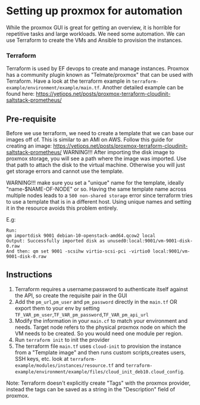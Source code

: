# Setting up proxmox for automation
While the proxmox GUI is great for getting an overview, it is horrible for repetitive tasks and large workloads. We need
some automation. We can use Terraform to create the VMs and Ansible to provision the instances.

### Terraform

Terraform is used by EF devops to create and manage instances. Proxmox has a community plugin known as "Telmate/proxmox"
that can be used with Terraform. Have a look at the terraform example in `terraform-example/environment/example/main.tf`.
Another detailed example can be found here: https://yetiops.net/posts/proxmox-terraform-cloudinit-saltstack-prometheus/


## Pre-requisite
Before we use terraform, we need to create a template that we can base our images off of. This is similar to an
AMI on AWS. Follow this guide for creating an image: https://yetiops.net/posts/proxmox-terraform-cloudinit-saltstack-prometheus/
WARNING!!! After importing the disk image to proxmox storage, you will see a path where the image was imported. Use that
path to attach the disk to the virtual machine. Otherwise you will just get storage errors and cannot use the template.

WARNING!!! make sure you set a "unique" name for the template, ideally "name-$NAME-OF-NODE" or so. Having the same template
name across multiple nodes leads to a `500 non-shared storage` error since terraform tries to use a template
that is in a different host. Using unique names and setting it in the resource avoids this problem entirely.

E.g:
```
Run:
qm importdisk 9001 debian-10-openstack-amd64.qcow2 local
Output: Successfully imported disk as unused0:local:9001/vm-9001-disk-0.raw
And then: qm set 9001 -scsihw virtio-scsi-pci -virtio0 local:9001/vm-9001-disk-0.raw
```

## Instructions
1. Terraform requires a username:password to authenticate itself against the API, so create the requisite pair in the GUI
2. Add the `pm_url`,`pm_user` and `pm_password` directly in the `main.tf` OR export them to your env by 
   setting `TF_VAR_pm_user`,`TF_VAR_pm_password`,`TF_VAR_pm_api_url`
3. Modify the information in your `main.cf` to match your environment and needs. Target node refers to the physical proxmox
   node on which the VM needs to be created. So you would need one module per region. 
4. Run `terraform init` to init the provider
5. The terraform file `main.tf` uses `cloud-init` to provision the instance from a "Template image" and then runs custom
   scripts,creates users, SSH keys, etc. look at `terraform-example/modules/instances/resource.tf`
   and `terraform-example/environment/example/files/cloud_init_deb10.cloud_config`.

Note: Terraform doesn't explicitly create "Tags" with the proxmox provider, instead the tags can be saved as a string
in the "Description" field of proxmox.
